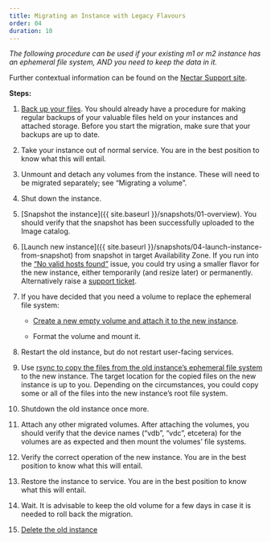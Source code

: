 ```yaml
---
title: Migrating an Instance with Legacy Flavours
order: 04
duration: 10
---
```


*The following procedure can be used if your existing m1 or m2 instance has an ephemeral file system, AND you need to keep the data in it.*

Further contextual information can be found on the [Nectar Support site](https://support.ehelp.edu.au/support/solutions/articles/6000246733-migrating-instances-with-legacy-flavors). 

**Steps:**
1. [Back up your files](https://support.ehelp.edu.au/support/solutions/articles/6000085112-backing-up-data).  You should already have a procedure for making regular backups of your valuable files held on your instances and attached storage.  Before you start the migration, make sure that your backups are up to date.

1. Take your instance out of normal service.  You are in the best position to know what this will entail.

1. Unmount and detach any volumes from the instance.  These will need to be migrated separately; see “Migrating a volume”.

1. Shut down the instance. 

1. [Snapshot the instance]({{ site.baseurl }}/snapshots/01-overview).  You should verify that the snapshot has been successfully uploaded to the Image catalog.

1. [Launch new instance]({{ site.baseurl }}/snapshots/04-launch-instance-from-snapshot) from snapshot in target Availability Zone. If you run into the [“No valid hosts found”](https://support.ehelp.edu.au/support/discussions/topics/6000060776) issue, you could try using a smaller flavor for the new instance, either temporarily (and resize later) or permanently.  Alternatively raise a [support ticket](support.ehelp.edu.au).

1. If you have decided that you need a volume to replace the ephemeral file system:

    * [Create a new empty volume and attach it to the new instance](https://tutorials.rc.nectar.org.au/volume-storage/03-create-attach).

    * Format the volume and mount it.

1. Restart the old instance, but do not restart user-facing services.

1. Use [rsync to copy the files from the old instance’s ephemeral file system](https://support.ehelp.edu.au/support/solutions/articles/6000085112-backing-up-data) to the new instance.  The target location for the copied files on the new instance is up to you. Depending on the circumstances, you could copy some or all of the files into the new instance’s root file system.

1. Shutdown the old instance once more.

1. Attach any other migrated volumes.  After attaching the volumes, you should verify that the device names (“vdb”, “vdc”, etcetera) for the volumes are as expected and then mount the volumes’ file systems.

1. Verify the correct operation of the new instance. You are in the best position to know what this will entail.

1. Restore the instance to service.  You are in the best position to know what this will entail.

1. Wait.  It is advisable to keep the old volume for a few days in case it is needed to roll back the migration.

1. [Delete the old instance](https://tutorials.rc.nectar.org.au/changing-instances/05-deleting)